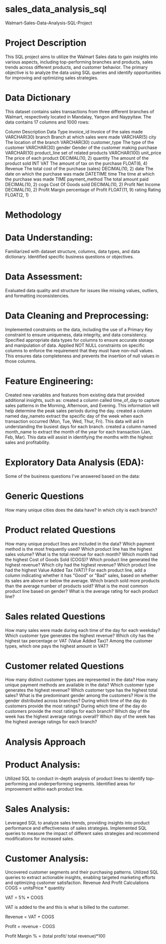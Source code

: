 # sales_data_analysis_sql
Walmart-Sales-Data-Analysis-SQL-Project
# Project Description
This SQL project aims to utilize the Walmart Sales data to gain insights into various aspects, including top-performing branches and products, sales trends across different products, and customer behavior. The primary objective is to analyze the data using SQL queries and identify opportunities for improving and optimizing sales strategies.

#  Data Dictionary
This dataset contains sales transactions from three different branches of Walmart, respectively located in Mandalay, Yangon and Naypyitaw. The data contains 17 columns and 1000 rows:

Column	                       Description	             Data Type
invoice_id	        Invoice of the sales made	           VARCHAR(30)
branch	           Branch at which sales were made	     VARCHAR(5)
city	             The location of the branch	           VARCHAR(30)
customer_type     The type of the customer	             VARCHAR(30)
gender	          Gender of the customer making purchase VARCHAR(10)
product_line	     set of related products	             VARCHAR(100)
unit_price	       The price of each product	           DECIMAL(10, 2)
quantity	         The amount of the product sold	       INT
VAT	               The amount of tax on the purchase	   FLOAT(6, 4)
Revenue	          The total cost of the purchase (sales) DECIMAL(10, 2)
date	            The date on which the purchase was made	DATETIME
time	            The time at which the purchase was made	TIME
payment_method	  The total amount paid	                  DECIMAL(10, 2)
cogs	            Cost Of Goods sold	                    DECIMAL(10, 2)
Profit	          Net Income	                            DECIMAL(10, 2)
Profit Margin	    percentage of Profit	                  FLOAT(11, 9)
rating	          Rating	                                FLOAT(2, 1)

# Methodology
# Data Understanding:

Familiarized with dataset structure, columns, data types, and data dictionary.
Identified specific business questions or objectives.
# Data Assessment:

Evaluated data quality and structure for issues like missing values, outliers, and formatting inconsistencies.
# Data Cleaning and Preprocessing:

Implemented constraints on the data, including the use of a Primary Key constraint to ensure uniqueness, data integrity, and data consistency.
Specified appropriate data types for columns to ensure accurate storage and manipulation of data.
Applied NOT NULL constraints on specific columns to enforce the requirement that they must have non-null values. This ensures data completeness and prevents the insertion of null values in those columns.
# Feature Engineering:

Created new variables and features from existing data that provided additional insights, such as:
created a column called time_of_day to capture sales patterns in the Morning, Afternoon, and Evening. This information will help determine the peak sales periods during the day.
created a column named day_nameto extract the specific day of the week when each transaction occurred (Mon, Tue, Wed, Thur, Fri). This data will aid in understanding the busiest days for each branch.
created a column named month_name to extract the month of the year for each transaction (Jan, Feb, Mar). This data will assist in identifying the months with the highest sales and profitability.
# Exploratory Data Analysis (EDA):
Some of the business questions I've answered based on the data:

# Generic Questions
How many unique cities does the data have?
In which city is each branch?
# Product related Questions
How many unique product lines are included in the data?
Which payment method is the most frequently used?
Which product line has the highest sales volume?
What is the total revenue for each month?
Which month had the highest Cost of Goods Sold (COGS)?
Which product line generated the highest revenue?
Which city had the highest revenue?
Which product line had the highest Value Added Tax (VAT)?
For each product line, add a column indicating whether it has "Good" or "Bad" sales, based on whether its sales are above or below the average.
Which branch sold more products than the average number of products sold?
What is the most common product line based on gender?
What is the average rating for each product line?
# Sales related Questions
How many sales were made during each time of the day for each weekday?
Which customer type generates the highest revenue?
Which city has the highest tax percentage or VAT (Value Added Tax)?
Among the customer types, which one pays the highest amount in VAT?
# Customer related Questions
How many distinct customer types are represented in the data?
How many unique payment methods are available in the data?
Which customer type generates the highest revenue?
Which customer type has the highest total sales?
What is the predominant gender among the customers?
How is the gender distributed across branches?
During which time of the day do customers provide the most ratings?
During which time of the day do customers provide the most ratings for each branch?
Which day of the week has the highest average ratings overall?
Which day of the week has the highest average ratings for each branch?
# Analysis Approach
  # Product Analysis:

Utilized SQL to conduct in-depth analysis of product lines to identify top-performing and underperforming segments.
Identified areas for improvement within each product line.
# Sales Analysis:

Leveraged SQL to analyze sales trends, providing insights into product performance and effectiveness of sales strategies.
Implemented SQL queries to measure the impact of different sales strategies and recommend modifications for increased sales.
# Customer Analysis:

Uncovered customer segments and their purchasing patterns.
Utilized SQL queries to extract actionable insights, enabling targeted marketing efforts and optimizing customer satisfaction.
Revenue And Profit Calculations
COGS = unitsPrice * quantity

VAT = 5% * COGS

VAT is added to the 
 and this is what is billed to the customer.

Revenue = VAT + COGS

Profit = revenue - COGS

Profit Margin % = (total profit/ total revenue)*100
